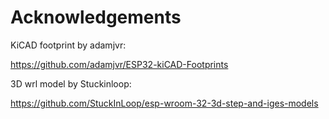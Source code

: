 # Acknowledgements

KiCAD footprint by adamjvr:

https://github.com/adamjvr/ESP32-kiCAD-Footprints

3D wrl model by Stuckinloop:

https://github.com/StuckInLoop/esp-wroom-32-3d-step-and-iges-models


